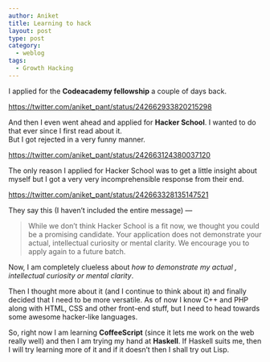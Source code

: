 ```yaml
---
author: Aniket
title: Learning to hack
layout: post
type: post
category:
  - weblog
tags:
  - Growth Hacking
---
```

I applied for the **Codeacademy fellowship** a couple of days back.

https://twitter.com/aniket_pant/status/242662933820215298

And then I even went ahead and applied for **Hacker School**. I wanted to do that ever since I first read about it.  
But I got rejected in a very funny manner.

https://twitter.com/aniket_pant/status/242663124380037120

The only reason I applied for Hacker School was to get a little insight about myself but I got a very very incomprehensible response from their end.

https://twitter.com/aniket_pant/status/242663328135147521

They say this (I haven’t included the entire message) —

> While we don’t think Hacker School is a fit now, we thought you could be a promising candidate. Your application does not demonstrate your actual, intellectual curiosity or mental clarity. We encourage you to apply again to a future batch.

Now, I am completely clueless about *how to demonstrate my actual , intellectual curiosity or mental clarity*.

Then I thought more about it (and I continue to think about it) and finally decided that I need to be more versatile. As of now I know C++ and PHP along with HTML, CSS and other front-end stuff, but I need to head towards some awesome hacker-like languages.

So, right now I am learning **CoffeeScript** (since it lets me work on the web really well) and then I am trying my hand at **Haskell**. If Haskell suits me, then I will try learning more of it and if it doesn’t then I shall try out Lisp.